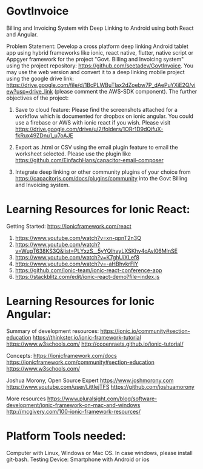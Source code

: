 
# GovtInvoice
Billing and Invoicing System with Deep Linking to Android using both React and Angular.

Problem Statement: Develop a cross platform deep linking Android tablet app using hybrid frameworks like ionic, react native, flutter, native script or Appgyer framework for the project "Govt. Billing and Invoicing system" using the project repository: https://github.com/seetadev/GovtInvoice. You may use the web version and convert it to a deep linking mobile project using the google drive link: https://drive.google.com/file/d/1BcPLWBuTlax2dZoebw7P_dAePuYXiE2Q/view?usp=drive_link (please comment the AWS-SDK component). The further objectives of the project:

1. Save to cloud feature: Please find the screenshots attached for a workflow which is documented for dropbox on ionic angular. You could use a firebase or AWS with ionic react if you wish. Please visit https://drive.google.com/drive/u/2/folders/1ORr1D9dQifuX-fkRux49ZDnu1_u7oAJE

2. Export as .html or CSV using the email plugin feature to email the worksheet selected. Please
use the plugin like https://github.com/EinfachHans/capacitor-email-composer

3. Integrate deep linking or other community plugins of your choice from https://capacitorjs.com/docs/plugins/community into the Govt Billing and Invoicing system.

# Learning Resources for Ionic React:
Getting Started: https://ionicframework.com/react
1. https://www.youtube.com/watch?v=xn-qpnT2n3Q
2. https://www.youtube.com/watch?v=WugT638KS3Q&list=PLYxzS__5yYQlhvyLXSKhv4oAvl06MInSE
3. https://www.youtube.com/watch?v=K7ghUiXLef8
4. https://www.youtube.com/watch?v=-aHBhvkrFlY
5. https://github.com/ionic-team/ionic-react-conference-app
6. https://stackblitz.com/edit/ionic-react-demo?file=index.js

#  Learning Resources for Ionic Angular:

Summary of development resources:
https://ionic.io/community#section-education
https://thinkster.io/ionic-framework-tutorial
https://www.w3schools.com/
http://ccoenraets.github.io/ionic-tutorial/

Concepts:
https://ionicframework.com/docs
https://ionicframework.com/community#section-education
https://www.w3schools.com/

Joshua Morony, Open Source Expert 
https://www.joshmorony.com
https://www.youtube.com/user/LittlejTFS
https://github.com/joshuamorony

More resources
https://www.pluralsight.com/blog/software-development/ionic-framework-on-mac-and-windows
http://mcgivery.com/100-ionic-framework-resources/


# Platform Tools needed:
Computer with Linux, Windows or Mac OS. In case windows, please install git-bash.
Testing Device: Smartphone with Android or ios
